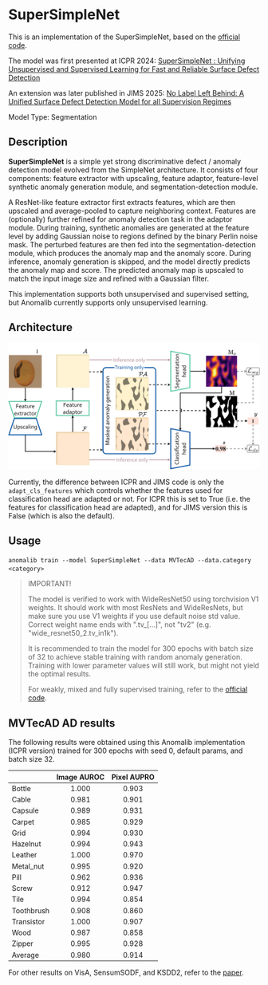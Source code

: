 # SuperSimpleNet

This is an implementation of the SuperSimpleNet, based on the [official code](https://github.com/blaz-r/SuperSimpleNet).

The model was first presented at ICPR 2024: [SuperSimpleNet : Unifying Unsupervised and Supervised Learning for Fast and Reliable Surface Defect Detection](https://arxiv.org/abs/2408.03143)

An extension was later published in JIMS 2025: [No Label Left Behind: A Unified Surface Defect Detection Model for all Supervision Regimes](https://link.springer.com/article/10.1007/s10845-025-02680-8)

Model Type: Segmentation

## Description

**SuperSimpleNet** is a simple yet strong discriminative defect / anomaly detection model evolved from the SimpleNet architecture. It consists of four components:
feature extractor with upscaling, feature adaptor, feature-level synthetic anomaly generation module, and
segmentation-detection module.

A ResNet-like feature extractor first extracts features, which are then upscaled and
average-pooled to capture neighboring context. Features are (optionally) further refined for anomaly detection task in the adaptor module.
During training, synthetic anomalies are generated at the feature level by adding Gaussian noise to regions defined by the
binary Perlin noise mask. The perturbed features are then fed into the segmentation-detection
module, which produces the anomaly map and the anomaly score. During inference, anomaly generation is skipped, and the model
directly predicts the anomaly map and score. The predicted anomaly map is upscaled to match the input image size
and refined with a Gaussian filter.

This implementation supports both unsupervised and supervised setting, but Anomalib currently supports only unsupervised learning.

## Architecture

![SuperSimpleNet architecture](/docs/source/images/supersimplenet/architecture.png "SuperSimpleNet architecture")

Currently, the difference between ICPR and JIMS code is only the `adapt_cls_features` which controls whether the features used for classification head are adapted or not.
For ICPR this is set to True (i.e. the features for classification head are adapted), and for JIMS version this is False (which is also the default).

## Usage

`anomalib train --model SuperSimpleNet --data MVTecAD --data.category <category>`

> IMPORTANT!
>
> The model is verified to work with WideResNet50 using torchvision V1 weights.
> It should work with most ResNets and WideResNets, but make sure you use V1 weights if you use default noise std value.
> Correct weight name ends with ".tv\_[...]", not "tv2" (e.g. "wide_resnet50_2.tv_in1k").
>
> It is recommended to train the model for 300 epochs with batch size of 32 to achieve stable training with random anomaly generation. Training with lower parameter values will still work, but might not yield the optimal results.
>
> For weakly, mixed and fully supervised training, refer to the [official code](https://github.com/blaz-r/SuperSimpleNet).

## MVTecAD AD results

The following results were obtained using this Anomalib implementation (ICPR version) trained for 300 epochs with seed 0, default params, and batch size 32.

|            | **Image AUROC** | **Pixel AUPRO** |
| ---------- | :-------------: | :-------------: |
| Bottle     |      1.000      |      0.903      |
| Cable      |      0.981      |      0.901      |
| Capsule    |      0.989      |      0.931      |
| Carpet     |      0.985      |      0.929      |
| Grid       |      0.994      |      0.930      |
| Hazelnut   |      0.994      |      0.943      |
| Leather    |      1.000      |      0.970      |
| Metal_nut  |      0.995      |      0.920      |
| Pill       |      0.962      |      0.936      |
| Screw      |      0.912      |      0.947      |
| Tile       |      0.994      |      0.854      |
| Toothbrush |      0.908      |      0.860      |
| Transistor |      1.000      |      0.907      |
| Wood       |      0.987      |      0.858      |
| Zipper     |      0.995      |      0.928      |
| Average    |      0.980      |      0.914      |

For other results on VisA, SensumSODF, and KSDD2, refer to the [paper](https://link.springer.com/article/10.1007/s10845-025-02680-8).
